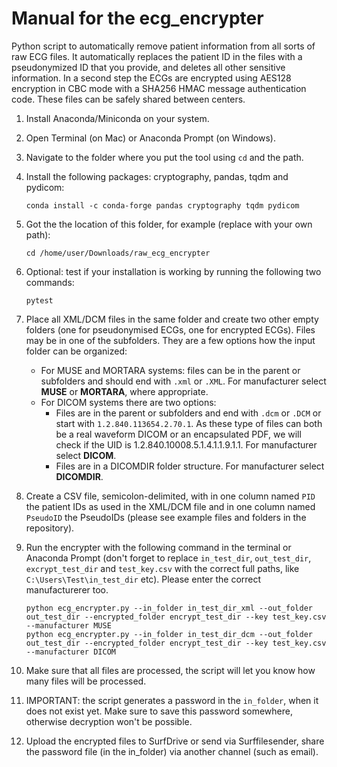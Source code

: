 # Manual for the ecg_encrypter
Python script to automatically remove patient information from all sorts of raw ECG files. It automatically replaces the patient ID in the files with a pseudonymized ID that you provide, and deletes all other sensitive information. In a second step the ECGs are encrypted using AES128 encryption in CBC mode with a SHA256 HMAC message authentication code. These files can be safely shared between centers.

1. Install Anaconda/Miniconda on your system.

2. Open Terminal (on Mac) or Anaconda Prompt (on Windows).

3.  Navigate to the folder where you put the tool using `cd` and the path.

4. Install the following packages: cryptography, pandas, tqdm and pydicom:

    ```
    conda install -c conda-forge pandas cryptography tqdm pydicom
    ```

4. Got the the location of this folder, for example (replace with your own path):
    ```
    cd /home/user/Downloads/raw_ecg_encrypter
    ```

5. Optional: test if your installation is working by running the following two commands:
    ```
    pytest
    ```

6. Place all XML/DCM files in the same folder and create two other empty folders (one for pseudonymised ECGs, one for encrypted ECGs). Files may be in one of the subfolders. They are a few options how the input folder can be organized:
    * For MUSE and MORTARA systems: files can be in the parent or subfolders and should end with `.xml` or `.XML`. For manufacturer select **MUSE** or **MORTARA**, where appropriate.
    * For DICOM systems there are two options:
        * Files are in the parent or subfolders and end with `.dcm` or `.DCM` or start with `1.2.840.113654.2.70.1`. As these type of files can both be a real waveform DICOM or an encapsulated PDF, we will check if the UID is 1.2.840.10008.5.1.4.1.1.9.1.1. For manufacturer select **DICOM**.
        * Files are in a DICOMDIR folder structure. For manufacturer select **DICOMDIR**.

7. Create a CSV file, semicolon-delimited, with in one column named `PID` the patient IDs as used in the XML/DCM file and in one column named `PseudoID` the PseudoIDs (please see example files and folders in the repository).

8. Run the encrypter with the following command in the terminal or Anaconda Prompt (don't forget to replace `in_test_dir`, `out_test_dir`, `excrypt_test_dir` and `test_key.csv` with the correct full paths, like `C:\Users\Test\in_test_dir` etc). Please enter the correct manufacturerer too.
    ```
    python ecg_encrypter.py --in_folder in_test_dir_xml --out_folder out_test_dir --encrypted_folder encrypt_test_dir --key test_key.csv --manufacturer MUSE
    python ecg_encrypter.py --in_folder in_test_dir_dcm --out_folder out_test_dir --encrypted_folder encrypt_test_dir --key test_key.csv --manufacturer DICOM
    ```

9. Make sure that all files are processed, the script will let you know how many files will be processed.

10. IMPORTANT: the script generates a password in the `in_folder`, when it does not exist yet. Make sure to save this password somewhere, otherwise decryption won't be possible.

11. Upload the encrypted files to SurfDrive or send via Surffilesender, share the password file (in the in_folder) via another channel (such as email).
